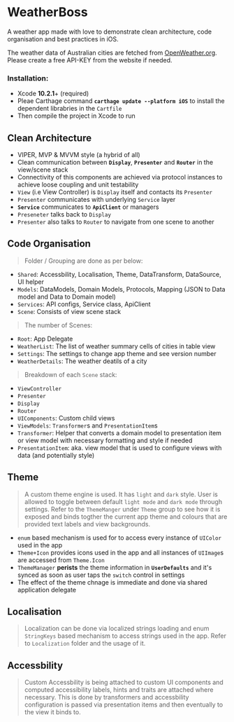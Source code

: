 # WeatherBoss
A weather app made with love to demonstrate clean architecture, code organisation and best practices in iOS.

The weather data of Australian cities are fetched from [OpenWeather.org](https://openweathermap.org/current). Please create a free API-KEY from the website if needed.

### Installation: 
- Xcode **10.2.1**+ (required)
- Pleae Carthage command **`carthage update --platform iOS`** to install the dependent librabries in the `Cartfile`
- Then compile the project in Xcode to run


## Clean Architecture
 - VIPER, MVP & MVVM style (a hybrid of all)
 - Clean communication between **`Display`**, **`Presenter`** and **`Router`** in the view/scene stack
 - Connectivity of this components are achieved via protocol instances to achieve loose coupling and unit testability
 - `View` (i.e View Controller) is `Display` itself and contacts its `Presenter`
 - `Presenter` communicates with underlying `Service` layer
 - **`Service`** communicates to **`ApiClient`** or managers
 - `Preseneter` talks back to `Display`
 - `Presenter` also talks to `Router` to navigate from one scene to another
 
 ## Code Organisation
 > Folder / Grouping are done as per below:
 - `Shared`: Accessbility, Localisation, Theme, DataTransform, DataSource, UI helper
 - `Models`: DataModels, Domain Models, Protocols, Mapping (JSON to Data model and Data to Domain model)
 - `Services`: API configs, Service class, ApiClient
 - `Scene`: Consists of view scene stack
 > The number of Scenes:
 - `Root`: App Delegate
 - `WeatherList`: The list of weather summary cells of cities in table view
 - `Settings`: The settings to change app theme and see version number
 - `WeatherDetails`: The weather deatils of a city
 > Breakdown of each `Scene` stack:
  - `ViewController`
  - `Presenter`
  - `Display`
  - `Router`
  - `UIComponents`: Custom child views
  - `ViewModels`: `Transformer`s and `PresentationItem`s
  - `Transformer`: Helper that converts a domain model to presentation item or view model with necessary formatting and style if needed
  - `PresentationItem`: aka. view model that is used to configure views with data (and potentially style)
  
## Theme
> A custom theme engine is used. It has `light` and `dark` style. 
User is allowed to toggle between default `light mode` and `dark mode` through settings. Refer to the `ThemeManger` under `Theme` group to see how it is exposed and binds togther the current app theme and colours that are provided text labels and view backgrounds. 
-  `enum` based mechanism is used for to access every instance of `UIColor` used in the app
- `Theme+Icon` provides icons used in the app and all instances of `UIImage`s are accessed from `Theme.Icon`
- `ThemeManager` **perists** the theme information in **`UserDefaults`** and it's synced as soon as user taps the `switch` control in settings
- The effect of the theme chnage is immediate and done via shared application delegate

  
## Localisation
> Localization can be done via localized strings loading and enum `StringKeys` based mechanism to access strings used in the app. Refer to `Localization` folder and the usage of it.

## Accessbility
> Custom Accessbility is being attached to custom UI components and computed accessibility labels, hints and traits are attached where necessary. This is done by transformers and accessbility configuration is passed via presentation items and then eventually to the view it binds to.


